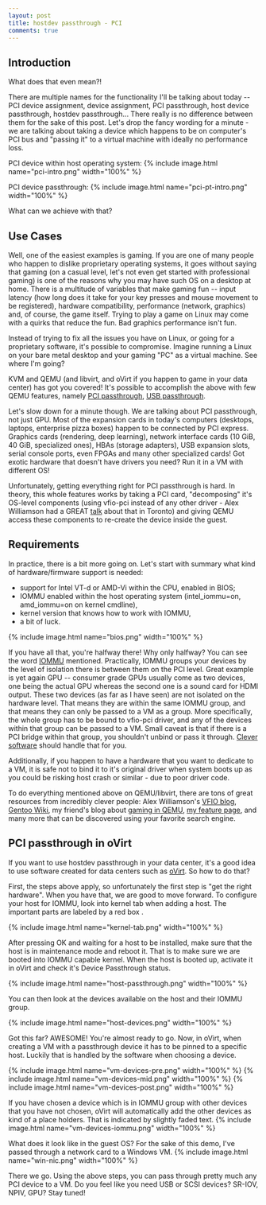 ```yaml
---
layout: post
title: hostdev passthrough - PCI
comments: true
---
```


## Introduction
What does that even mean?!

There are multiple names for the functionality I'll be talking about today -- PCI device assignment, device assignment, PCI passthrough, host device passthrough, hostdev passthrough... There really is no difference between them for the sake of this post. Let's drop the fancy wording for a minute - we are talking about taking a device which happens to be on computer's PCI bus and "passing it" to a virtual machine with ideally no performance loss.

PCI device within host operating system:
{% include image.html name="pci-intro.png" width="100%" %}

PCI device passthrough:
{% include image.html name="pci-pt-intro.png" width="100%" %}

What can we achieve with that?
<!--more-->

## Use Cases

Well, one of the easiest examples is gaming. If you are one of many people who happen to dislike proprietary operating systems, it goes without saying that gaming (on a casual level, let's not even get started with professional gaming) is one of the reasons why you may have such OS on a desktop at home. There is a multitude of variables that make gaming fun -- input latency (how long does it take for your key presses and mouse movement to be registered), hardware compatibility, performance (network, graphics) and, of course, the game itself. Trying to play a game on Linux may come with a quirks that reduce the fun. Bad graphics performance isn't fun.

Instead of trying to fix all the issues you have on Linux, or going for a proprietary software, it's possible to compromise. Imagine running a Linux on your bare metal desktop and your gaming "PC" as a virtual machine. See where I'm going?

KVM and QEMU (and libvirt, and oVirt if you happen to game in your data center) has got you covered! It's possible to accomplish the above with few QEMU features, namely [PCI passthrough](https://docs.fedoraproject.org/en-US/Fedora/13/html/Virtualization_Guide/chap-Virtualization-PCI_passthrough.html), [USB passthrough](http://www.linux-kvm.org/page/USB_Host_Device_Assigned_to_Guest).

Let's slow down for a minute though. We are talking about PCI passthrough, not just GPU. Most of the expansion cards in today's computers (desktops, laptops, enterprise pizza boxes) happen to be connected by PCI express. Graphics cards (rendering, deep learning), network interface cards (10 GiB, 40 GiB, specialized ones), HBAs (storage adapters), USB expansion slots, serial console ports, even FPGAs and many other specialized cards! Got exotic hardware that doesn't have drivers you need? Run it in a VM with different OS!

Unfortunately, getting everything right for PCI passthrough is hard. In theory, this whole features works by taking a PCI card, "decomposing" it's OS-level components (using vfio-pci instead of any other driver - Alex Williamson had a GREAT [talk](http://events.linuxfoundation.org/sites/events/files/slides/An%20Introduction%20to%20PCI%20Device%20Assignment%20with%20VFIO%20-%20Williamson%20-%202016-08-30_0.pdf) about that in Toronto) and giving QEMU access these components to re-create the device inside the guest.

## Requirements

In practice, there is a bit more going on. Let's start with summary what kind of hardware/firmware support is needed:

- support for Intel VT-d or AMD-Vi within the CPU, enabled in BIOS;
- IOMMU enabled within the host operating system (intel_iommu=on, amd_iommu=on on kernel cmdline),
- kernel version that knows how to work with IOMMU,
- a bit of luck.

{% include image.html name="bios.png" width="100%" %}

If you have all that, you're halfway there! Why only halfway? You can see the word [IOMMU](https://en.wikipedia.org/wiki/Input%E2%80%93output_memory_management_unit) mentioned. Practically, IOMMU groups your devices by the level of isolation there is between them on the PCI level. Great example is yet again GPU -- consumer grade GPUs usually come as two devices, one being the actual GPU whereas the second one is a sound card for HDMI output. These two devices (as far as I have seen) are not isolated on the hardware level. That means they are within the same IOMMU group, and that means they can only be passed to a VM as a group. More specifically, the whole group has to be bound to vfio-pci driver, and any of the devices within that group can be passed to a VM. Small caveat is that if there is a PCI bridge within that group, you shouldn't unbind or pass it through. [Clever software](https://www.ovirt.org/) should handle that for you.

Additionally, if you happen to have a hardware that you want to dedicate to a VM, it is safe not to bind it to it's original driver when system boots up as you could be risking host crash or similar - due to poor driver code.

To do everything mentioned above on QEMU/libvirt, there are tons of great resources from incredibly clever people: Alex Williamson's [VFIO blog](vfio.blogspot.com), [Gentoo Wiki](https://wiki.installgentoo.com/index.php/PCI_passthrough), my friend's blog about [gaming in QEMU](http://www.zveleba.cz/?p=52), [my feature page](http://www.ovirt.org/develop/release-management/features/engine/hostdev-passthrough/), and many more that can be discovered using your favorite search engine.

## PCI passthrough in oVirt

If you want to use hostdev passthrough in your data center, it's a good idea to use software created for data centers such as [oVirt](http://ovirt.org/). So how to do that?

First, the steps above apply, so unfortunately the first step is "get the right hardware". When you have that, we are good to move forward. To configure your host for IOMMU, look into kernel tab when adding a host. The important parts are labeled by a red box .

{% include image.html name="kernel-tab.png" width="100%" %}

After pressing OK and waiting for a host to be installed, make sure that the host is in maintenance mode and reboot it. That is to make sure we are booted into IOMMU capable kernel. When the host is booted up, activate it in oVirt and check it's Device Passthrough status.

{% include image.html name="host-passthrough.png" width="100%" %}

You can then look at the devices available on the host and their IOMMU group.

{% include image.html name="host-devices.png" width="100%" %}

Got this far? AWESOME! You're almost ready to go. Now, in oVirt, when creating a VM with a passthrough device it has to be pinned to a specific host. Luckily that is handled by the software when choosing a device.

{% include image.html name="vm-devices-pre.png" width="100%" %}
{% include image.html name="vm-devices-mid.png" width="100%" %}
{% include image.html name="vm-devices-post.png" width="100%" %}

If you have chosen a device which is in IOMMU group with other devices that you have not chosen, oVirt will automatically add the other devices as kind of a place holders. That is indicated by slightly faded text.
{% include image.html name="vm-devices-iommu.png" width="100%" %}

What does it look like in the guest OS? For the sake of this demo, I've passed through a network card to a Windows VM.
{% include image.html name="win-nic.png" width="100%" %}

There we go. Using the above steps, you can pass through pretty much any PCI device to a VM. Do you feel like you need USB or SCSI devices? SR-IOV, NPIV, GPU? Stay tuned!
